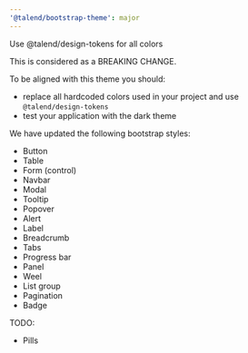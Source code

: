 ```yaml
---
'@talend/bootstrap-theme': major
---
```


Use @talend/design-tokens for all colors

This is considered as a BREAKING CHANGE.

To be aligned with this theme you should:

* replace all hardcoded colors used in your project and use `@talend/design-tokens`
* test your application with the dark theme

We have updated the following bootstrap styles:
* Button
* Table
* Form (control)
* Navbar
* Modal
* Tooltip
* Popover
* Alert
* Label
* Breadcrumb
* Tabs
* Progress bar
* Panel
* Weel
* List group
* Pagination
* Badge

TODO:
* Pills

